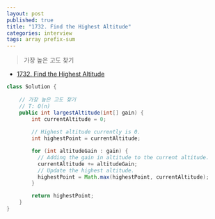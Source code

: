 ```yaml
---
layout: post
published: true
title: "1732. Find the Highest Altitude"
categories: interview
tags: array prefix-sum
---
```


> 가장 높은 고도 찾기

- [1732. Find the Highest Altitude](https://leetcode.com/problems/find-the-highest-altitude/)

```java
class Solution {
    
    // 가장 높은 고도 찾기
    // T: O(n)
    public int largestAltitude(int[] gain) {
        int currentAltitude = 0;
        
        // Highest altitude currently is 0.
        int highestPoint = currentAltitude;

        for (int altitudeGain : gain) {
          // Adding the gain in altitude to the current altitude.
          currentAltitude += altitudeGain;
          // Update the highest altitude.
          highestPoint = Math.max(highestPoint, currentAltitude);
        }

        return highestPoint;
    }
}
```